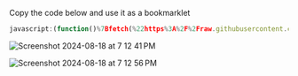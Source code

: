 Copy the code below and use it as a bookmarklet
```javascript
javascript:(function()%7Bfetch(%22https%3A%2F%2Fraw.githubusercontent.com%2FTHEDESTROYER6667%2FBoomlearning-Cheat-GUI%2Fmain%2Fcheat.js%22).then(response%20%3D%3E%20response.text())%0A%20%20.then(code%20()%20%3D%3E%20%7B%0A%20%20%20%20const%20Cheat%20%3D%20new%20Function(code)%0A%20%20%20%20Cheat()%0A%20%20%7D%0A)%7D)()%3B
```

![Screenshot 2024-08-18 at 7 12 41 PM](https://github.com/user-attachments/assets/228a30ee-4b2e-43c1-91ce-b19598d87996)



![Screenshot 2024-08-18 at 7 12 56 PM](https://github.com/user-attachments/assets/fac2ec8f-afa5-4d95-9054-da3fe09c9419)
